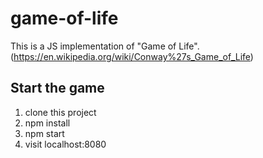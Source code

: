 # game-of-life
This is a JS implementation of "Game of Life". (https://en.wikipedia.org/wiki/Conway%27s_Game_of_Life)

## Start the game
1. clone this project
2. npm install
3. npm start
4. visit localhost:8080
